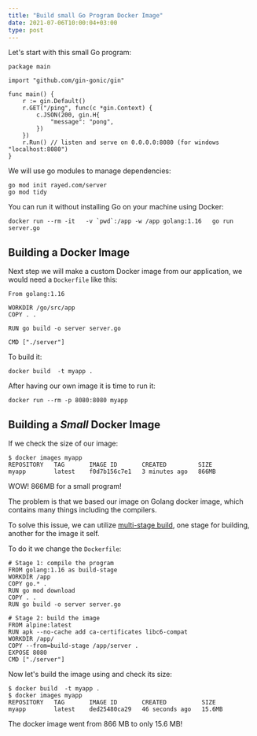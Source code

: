 ```yaml
---
title: "Build small Go Program Docker Image"
date: 2021-07-06T10:00:04+03:00
type: post
---
```


Let's start with this small Go program:

    package main

    import "github.com/gin-gonic/gin"

    func main() {
        r := gin.Default()
        r.GET("/ping", func(c *gin.Context) {
            c.JSON(200, gin.H{
                "message": "pong",
            })
        })
        r.Run() // listen and serve on 0.0.0.0:8080 (for windows "localhost:8080")
    }

We will use go modules to manage dependencies:

    go mod init rayed.com/server
    go mod tidy

You can run it without installing Go on your machine using Docker:

    docker run --rm -it   -v `pwd`:/app -w /app golang:1.16   go run server.go


## Building a Docker Image

Next step we will make a custom Docker image from our application, we would need a `Dockerfile` like this:

    From golang:1.16

    WORKDIR /go/src/app
    COPY . .

    RUN go build -o server server.go

    CMD ["./server"]


To build it:

    docker build  -t myapp .

After having our own image it is time to run it:

    docker run --rm -p 8080:8080 myapp 


## Building a *Small* Docker Image

If we check the size of our image:

    $ docker images myapp
    REPOSITORY   TAG       IMAGE ID       CREATED         SIZE
    myapp        latest    f0d7b156c7e1   3 minutes ago   866MB

WOW! 866MB for a small program!

The problem is that we based our image on Golang docker image, which contains many things
including the compilers.

To solve this issue, we can utilize [multi-stage build](https://docs.docker.com/develop/develop-images/multistage-build/),
one stage for building, another for the image it self. 

To do it we change the `Dockerfile`:

    # Stage 1: compile the program
    FROM golang:1.16 as build-stage
    WORKDIR /app
    COPY go.* .
    RUN go mod download
    COPY . .
    RUN go build -o server server.go

    # Stage 2: build the image
    FROM alpine:latest  
    RUN apk --no-cache add ca-certificates libc6-compat
    WORKDIR /app/
    COPY --from=build-stage /app/server .
    EXPOSE 8080
    CMD ["./server"]  

Now let's build the image using and check its size:

    $ docker build  -t myapp .
    $ docker images myapp
    REPOSITORY   TAG       IMAGE ID       CREATED          SIZE
    myapp        latest    ded25480ca29   46 seconds ago   15.6MB

The docker image went from 866 MB to only 15.6 MB!

